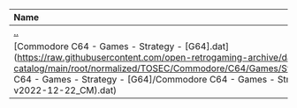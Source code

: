 |Name|Size|
|:---|---:|
|[..](../index.html)|DIR|
|[Commodore C64 - Games - Strategy - [G64].dat](https://raw.githubusercontent.com/open-retrogaming-archive/dat-catalog/main/root/normalized/TOSEC/Commodore/C64/Games/Strategy/[G64]/Commodore C64 - Games - Strategy - [G64]/Commodore C64 - Games - Strategy - [G64] (TOSEC-v2022-12-22_CM).dat)|154914|
